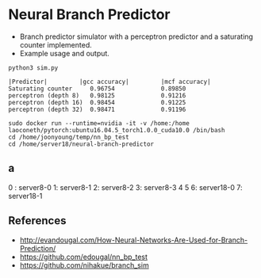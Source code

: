 # Neural Branch Predictor

* Branch predictor simulator with a perceptron predictor and a saturating counter implemented.
* Example usage and output.

```
python3 sim.py

|Predictor|         |gcc accuracy|         |mcf accuracy|
Saturating counter     0.96754             0.89850
perceptron (depth 8)   0.98125             0.91216
perceptron (depth 16)  0.98454             0.91225
perceptron (depth 32)  0.98471             0.91196
```

```
sudo docker run --runtime=nvidia -it -v /home:/home laoconeth/pytorch:ubuntu16.04.5_torch1.0.0_cuda10.0 /bin/bash
cd /home/joonyoung/temp/nn_bp_test
cd /home/server18/neural-branch-predictor
```

## a
0 : server8-0
1: server8-1
2: server8-2
3: server8-3
4
5
6: server18-0
7: server18-1


## References

* http://evandougal.com/How-Neural-Networks-Are-Used-for-Branch-Prediction/
* https://github.com/edougal/nn_bp_test
* https://github.com/nihakue/branch_sim
